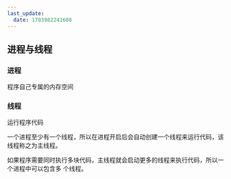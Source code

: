 ```yaml
---
last_update:
  date: 1703982241608
---
```


## 进程与线程

### 进程

程序自己专属的内存空间

### 线程

运行程序代码

一个进程至少有一个线程，所以在进程开启后会自动创建一个线程来运行代码，该线程称之为主线程。

如果程序需要同时执行多块代码，主线程就会启动更多的线程来执行代码，所以一个进程中可以包含多
个线程。
